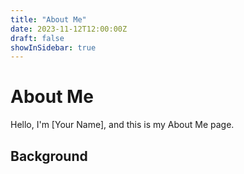 ```yaml
---
title: "About Me"
date: 2023-11-12T12:00:00Z
draft: false
showInSidebar: true
---
```


# About Me

Hello, I'm [Your Name], and this is my About Me page.

## Background
